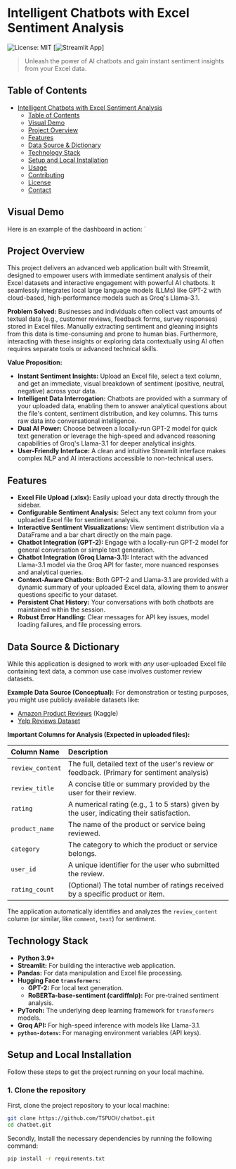 # Intelligent Chatbots with Excel Sentiment Analysis

![License: MIT](https://img.shields.io/badge/License-MIT-yellow.svg)
[![Streamlit App](https://static.streamlit.io/badges/streamlit_badge_black_white.svg)]

> Unleash the power of AI chatbots and gain instant sentiment insights from your Excel data.

## Table of Contents
- [Intelligent Chatbots with Excel Sentiment Analysis](#intelligent-chatbots-with-excel-sentiment-analysis)
  - [Table of Contents](#table-of-contents)
  - [Visual Demo](#visual-demo)
  - [Project Overview](#project-overview)
  - [Features](#features)
  - [Data Source & Dictionary](#data-source--dictionary)
  - [Technology Stack](#technology-stack)
  - [Setup and Local Installation](#setup-and-local-installation)
  - [Usage](#usage)
  - [Contributing](#contributing)
  - [License](#license)
  - [Contact](#contact)

## Visual Demo
<!-- 
     screenshot.
    
-->
Here is an example of the dashboard in action:
`

## Project Overview

This project delivers an advanced web application built with Streamlit, designed to empower users with immediate sentiment analysis of their Excel datasets and interactive engagement with powerful AI chatbots. It seamlessly integrates local large language models (LLMs) like GPT-2 with cloud-based, high-performance models such as Groq's Llama-3.1.

**Problem Solved:** Businesses and individuals often collect vast amounts of textual data (e.g., customer reviews, feedback forms, survey responses) stored in Excel files. Manually extracting sentiment and gleaning insights from this data is time-consuming and prone to human bias. Furthermore, interacting with these insights or exploring data contextually using AI often requires separate tools or advanced technical skills.

**Value Proposition:**
*   **Instant Sentiment Insights:** Upload an Excel file, select a text column, and get an immediate, visual breakdown of sentiment (positive, neutral, negative) across your data.
*   **Intelligent Data Interrogation:** Chatbots are provided with a summary of your uploaded data, enabling them to answer analytical questions about the file's content, sentiment distribution, and key columns. This turns raw data into conversational intelligence.
*   **Dual AI Power:** Choose between a locally-run GPT-2 model for quick text generation or leverage the high-speed and advanced reasoning capabilities of Groq's Llama-3.1 for deeper analytical insights.
*   **User-Friendly Interface:** A clean and intuitive Streamlit interface makes complex NLP and AI interactions accessible to non-technical users.

## Features

*   **Excel File Upload (.xlsx):** Easily upload your data directly through the sidebar.
*   **Configurable Sentiment Analysis:** Select any text column from your uploaded Excel file for sentiment analysis.
*   **Interactive Sentiment Visualizations:** View sentiment distribution via a DataFrame and a bar chart directly on the main page.
*   **Chatbot Integration (GPT-2):** Engage with a locally-run GPT-2 model for general conversation or simple text generation.
*   **Chatbot Integration (Groq Llama-3.1):** Interact with the advanced Llama-3.1 model via the Groq API for faster, more nuanced responses and analytical queries.
*   **Context-Aware Chatbots:** Both GPT-2 and Llama-3.1 are provided with a dynamic summary of your uploaded Excel data, allowing them to answer questions specific to your dataset.
*   **Persistent Chat History:** Your conversations with both chatbots are maintained within the session.
*   **Robust Error Handling:** Clear messages for API key issues, model loading failures, and file processing errors.

## Data Source & Dictionary

While this application is designed to work with *any* user-uploaded Excel file containing text data, a common use case involves customer review datasets.

**Example Data Source (Conceptual):**
For demonstration or testing purposes, you might use publicly available datasets like:
*   [Amazon Product Reviews](https://www.kaggle.com/datasets/snap/amazon-fine-food-reviews) (Kaggle)
*   [Yelp Reviews Dataset](https://www.yelp.com/dataset)

**Important Columns for Analysis (Expected in uploaded files):**

| Column Name      | Description                                                                                              |
| :--------------- | :------------------------------------------------------------------------------------------------------- |
| `review_content` | The full, detailed text of the user's review or feedback. (Primary for sentiment analysis)                 |
| `review_title`   | A concise title or summary provided by the user for their review.                                        |
| `rating`         | A numerical rating (e.g., 1 to 5 stars) given by the user, indicating their satisfaction.                |
| `product_name`   | The name of the product or service being reviewed.                                                       |
| `category`       | The category to which the product or service belongs.                                                    |
| `user_id`        | A unique identifier for the user who submitted the review.                                               |
| `rating_count`   | (Optional) The total number of ratings received by a specific product or item.                           |

The application automatically identifies and analyzes the `review_content` column (or similar, like `comment`, `text`) for sentiment.

## Technology Stack

*   **Python 3.9+**
*   **Streamlit:** For building the interactive web application.
*   **Pandas:** For data manipulation and Excel file processing.
*   **Hugging Face `transformers`:**
    *   **GPT-2:** For local text generation.
    *   **RoBERTa-base-sentiment (cardiffnlp):** For pre-trained sentiment analysis.
*   **PyTorch:** The underlying deep learning framework for `transformers` models.
*   **Groq API:** For high-speed inference with models like Llama-3.1.
*   **`python-dotenv`:** For managing environment variables (API keys).

## Setup and Local Installation

Follow these steps to get the project running on your local machine.

### 1. Clone the repository

First, clone the project repository to your local machine:

```bash
git clone https://github.com/TSPUCH/chatbot.git
cd chatbot.git
```


Secondly, Install the necessary dependencies by running the following command:

```bash
pip install -r requirements.txt

